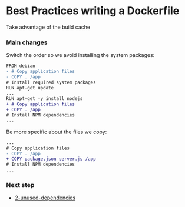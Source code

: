 # Best Practices writing a Dockerfile

Take advantage of the build cache

### Main changes

Switch the order so we avoid installing the system packages:

```diff
FROM debian
- # Copy application files
- COPY . /app
# Install required system packages
RUN apt-get update
...
RUN apt-get -y install nodejs
+ # Copy application files
+ COPY . /app
# Install NPM dependencies
...
```

Be more specific about the files we copy:

```diff
...
# Copy application files
- COPY . /app
+ COPY package.json server.js /app
# Install NPM dependencies
...
```

### Next step

- [2-unused-dependencies](https://github.com/juan131/dockerfile-best-practices/tree/2-unused-dependencies)
